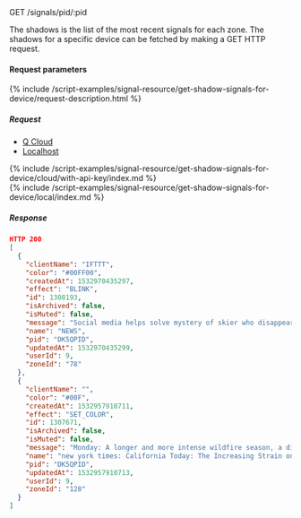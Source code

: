 


<div class="endpoint-container">
GET /signals/pid/:pid
</div>

The shadows is the list of the most recent signals for each zone.
The shadows for a specific device can be fetched by making a GET HTTP request.


#### Request parameters
{% include /script-examples/signal-resource/get-shadow-signals-for-device/request-description.html %}


##### Request

<!-- Tab panes -->
<div class="tab-content cloud-or-local-tab-content">

<!-- Nav tabs -->
<ul class="nav nav-pills mb-3 cloud-or-local-nav" id="pills-tab" role="tablist">
  <li class="nav-item">
    <a class="nav-link cloud-server active" id="get-shadow-signals-for-device-cloud-tab"  data-toggle="pill"  href="#get-shadow-signals-for-device-cloud" role="tab" aria-controls="get-shadow-signals-for-device-cloud" aria-selected="true">Q Cloud</a>
  </li>
  <li class="nav-item">
    <a class="nav-link localhost-server" id="get-shadow-signals-for-device-local-tab"  data-toggle="pill"  href="#get-shadow-signals-for-device-local"  role="tab" aria-controls="get-shadow-signals-for-device-local" aria-selected="false">Localhost</a>
  </li>
</ul>

<!-- Cloud code example -->
<div class="tab-pane active" id="get-shadow-signals-for-device-cloud" role="tabpanel" aria-labelledby="get-shadow-signals-for-device-cloud-tab" markdown="1">
{% include /script-examples/signal-resource/get-shadow-signals-for-device/cloud/with-api-key/index.md %}
</div>

<!-- Local example -->
<div class="tab-pane" id="get-shadow-signals-for-device-local" role="tabpanel" aria-labelledby="get-shadow-signals-for-device-local-tab" markdown="1">
{% include /script-examples/signal-resource/get-shadow-signals-for-device/local/index.md %}
</div>
</div>

##### Response



<div class="code-response" markdown="1">

```json
HTTP 200
[
  {
    "clientName": "IFTTT",
    "color": "#00FF00",
    "createdAt": 1532970435297,
    "effect": "BLINK",
    "id": 1308193,
    "isArchived": false,
    "isMuted": false,
    "message": "Social media helps solve mystery of skier who disappeared in the Alps in 1954",
    "name": "NEWS",
    "pid": "DK5QPID",
    "updatedAt": 1532970435299,
    "userId": 9,
    "zoneId": "78"
  },
  {
    "clientName": "",
    "color": "#00F",
    "createdAt": 1532957910711,
    "effect": "SET_COLOR",
    "id": 1307671,
    "isArchived": false,
    "isMuted": false,
    "message": "Monday: A longer and more intense wildfire season, a divisive rent control initiative, and Berkeley on a budget.https://www.nytimes.com/2018/07/30/us/california-today-firefighters.html",
    "name": "new york times: California Today: The Increasing Strain on State Firefighters",
    "pid": "DK5QPID",
    "updatedAt": 1532957910713,
    "userId": 9,
    "zoneId": "128"
  }
]
```

</div>